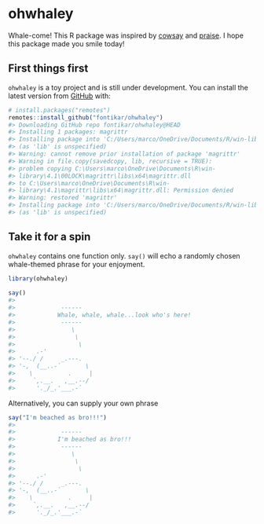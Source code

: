 
<!-- README.md is generated from README.Rmd. Please edit that file -->

# ohwhaley

Whale-come! This R package was inspired by
[cowsay](https://github.com/sckott/cowsay) and
[praise](https://github.com/rladies/praise). I hope this package made
you smile today!

## First things first

`ohwhaley` is a toy project and is still under development. You can
install the latest version from [GitHub](https://github.com/) with:

``` r
# install.packages("remotes")
remotes::install_github("fontikar/ohwhaley")
#> Downloading GitHub repo fontikar/ohwhaley@HEAD
#> Installing 1 packages: magrittr
#> Installing package into 'C:/Users/marco/OneDrive/Documents/R/win-library/4.1'
#> (as 'lib' is unspecified)
#> Warning: cannot remove prior installation of package 'magrittr'
#> Warning in file.copy(savedcopy, lib, recursive = TRUE):
#> problem copying C:\Users\marco\OneDrive\Documents\R\win-
#> library\4.1\00LOCK\magrittr\libs\x64\magrittr.dll
#> to C:\Users\marco\OneDrive\Documents\R\win-
#> library\4.1\magrittr\libs\x64\magrittr.dll: Permission denied
#> Warning: restored 'magrittr'
#> Installing package into 'C:/Users/marco/OneDrive/Documents/R/win-library/4.1'
#> (as 'lib' is unspecified)
```

## Take it for a spin

`ohwhaley` contains one function only. `say()` will echo a randomly
chosen whale-themed phrase for your enjoyment.

``` r
library(ohwhaley)
 
say() 
#> 
#>             ------ 
#>            Whale, whale, whale...look who's here! 
#>             ------ 
#>                \   
#>                 \  
#>                  \
#>      .-'
#> '--./ /     _.---.
#> '-,  (__..-`       \
#>    \          .     |
#>     `,.__.   ,__.--/
#>      '._/_.'___.-`
```

Alternatively, you can supply your own phrase

``` r
say("I'm beached as bro!!!")
#> 
#>             ------ 
#>            I'm beached as bro!!! 
#>             ------ 
#>                \   
#>                 \  
#>                  \
#>      .-'
#> '--./ /     _.---.
#> '-,  (__..-`       \
#>    \          .     |
#>     `,.__.   ,__.--/
#>      '._/_.'___.-`
```
